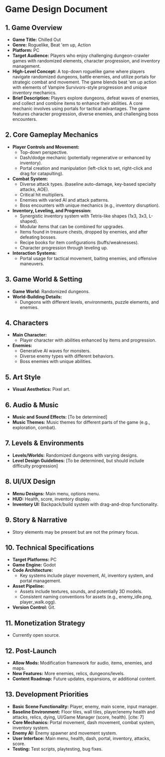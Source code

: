 # Game Design Document

## 1.  Game Overview

* **Game Title:** Chilled Out
* **Genre:** Roguelike, Beat 'em up, Action
* **Platform:** PC
* **Target Audience:** Players who enjoy challenging dungeon-crawler games with randomized elements, character progression, and inventory management.
* **High-Level Concept:** A top-down roguelike game where players navigate randomized dungeons, battle enemies, and utilize portals for strategic combat and movement. The game blends beat 'em up action with elements of Vampire Survivors-style progression and unique inventory mechanics.
* **Brief Description:** Players explore dungeons, defeat waves of enemies, and collect and combine items to enhance their abilities. A core mechanic involves using portals for tactical advantages. The game features character progression, diverse enemies, and challenging boss encounters. 
## 2.  Core Gameplay Mechanics

* **Player Controls and Movement:**
    * Top-down perspective.
    * Dash/dodge mechanic (potentially regenerative or enhanced by inventory).
    * Portal creation and manipulation (left-click to set, right-click and drag for catapulting). 
* **Combat System:**
    * Diverse attack types. (baseline auto-damage, key-based specialty attacks, AOE). 
    * Critical hit multipliers.
    * Enemies with varied AI and attack patterns.
    * Boss encounters with unique mechanics (e.g., inventory disruption).
* **Inventory, Leveling, and Progression:**
    * Synergistic inventory system with Tetris-like shapes (1x3, 3x3, L-shaped).
    * Modular items that can be combined for upgrades.
    * Items found in treasure chests, dropped by enemies, and after defeating bosses.
    * Recipe books for item configurations (buffs/weaknesses).
    * Character progression through leveling up.
* **Interaction Systems:**
    * Portal usage for tactical movement, baiting enemies, and offensive maneuvers. 

## 3.  Game World & Setting

* **Game World:** Randomized dungeons.
* **World-Building Details:**
    * Dungeons with different levels, environments, puzzle elements, and enemies.

## 4.  Characters

* **Main Character:**
    * Player character with abilities enhanced by items and progression. 
* **Enemies:**
    * Generative AI waves for monsters.
    * Diverse enemy types with different behaviors. 
    * Boss enemies with unique abilities. 

## 5.  Art Style

* **Visual Aesthetics:** Pixel art.

## 6.  Audio & Music

* **Music and Sound Effects:** \[To be determined]
* **Music Themes:** Music themes for different parts of the game (e.g., exploration, combat). 

## 7.  Levels & Environments

* **Levels/Worlds:** Randomized dungeons with varying designs. 
* **Level Design Guidelines:** \[To be determined, but should include difficulty progression]

## 8.  UI/UX Design

* **Menu Designs:** Main menu, options menu. 
* **HUD:** Health, score, inventory display. 
* **Inventory UI:** Backpack/build system with drag-and-drop functionality.

## 9.  Story & Narrative

* Story elements may be present but are not the primary focus. 

## 10. Technical Specifications

* **Target Platforms:** PC 
* **Game Engine:** Godot
* **Code Architecture:**
    * Key systems include player movement, AI, inventory system, and portal management. 
* **Asset Pipeline:**
    * Assets include textures, sounds, and potentially 3D models. 
    * Consistent naming conventions for assets (e.g., enemy\_idle.png, player\_walk.ogg). 
* **Version Control:** Git. 

## 11. Monetization Strategy

* Currently open source.

## 12. Post-Launch

* **Allow Mods:** Modification framework for audio, items, enemies, and maps. 
* **New Features:** More enemies, relics, dungeons/levels. 
* **Content Roadmap:** Future updates, expansions, or additional content. 

## 13.  Development Priorities

* **Basic Scene Functionality:** Player, enemy, main scene, input manager.
* **Baseline Environment:** Floor tiles, wall tiles, player/enemy health and attacks, relics, dying, UI/Game Manager (score, health). [cite: 7]
* **Core Mechanics:** Portal movement, dash movement, combat system, inventory system. 
* **Enemy AI:** Enemy spawner and movement system. 
* **User Interface:** Main menu, health, dash, portal, inventory, attacks, score. 
* **Testing:** Test scripts, playtesting, bug fixes. 

